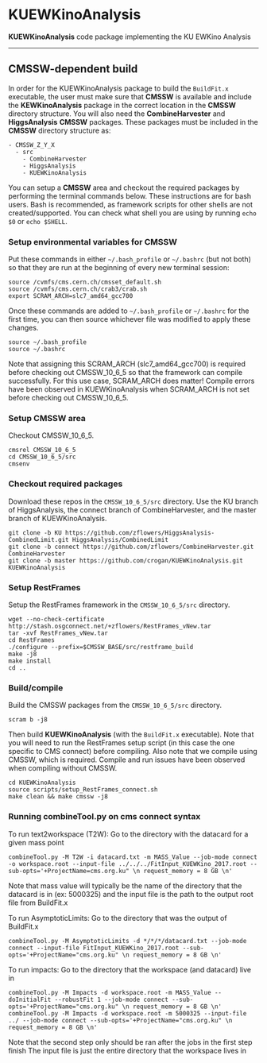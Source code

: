 # KUEWKinoAnalysis
**KUEWKinoAnalysis** code package implementing the KU EWKino Analysis

---------------------
CMSSW-dependent build 
---------------------

In order for the KUEWKinoAnalysis package to build the `BuildFit.x` executable,
the user must make sure that **CMSSW** is available and include the **KEWKinoAnalysis** package
in the correct location in the **CMSSW** directory structure.
You will also need the **CombineHarvester** and **HiggsAnalysis** **CMSSW** packages.
These packages must be included in the **CMSSW** directory structure as:
```
- CMSSW_Z_Y_X
  - src
    - CombineHarvester
    - HiggsAnalysis
    - KUEWKinoAnalysis
```

You can setup a **CMSSW** area and checkout the required packages by performing the terminal commands below. 
These instructions are for bash users.
Bash is recommended, as framework scripts for other shells are not created/supported.
You can check what shell you are using by running `echo $0` or `echo $SHELL`.

### Setup environmental variables for CMSSW
Put these commands in either `~/.bash_profile` or `~/.bashrc` (but not both)
so that they are run at the beginning of every new terminal session:
```
source /cvmfs/cms.cern.ch/cmsset_default.sh
source /cvmfs/cms.cern.ch/crab3/crab.sh
export SCRAM_ARCH=slc7_amd64_gcc700
```    
Once these commands are added to `~/.bash_profile` or `~/.bashrc` for the first time,
you can then source whichever file was modified to apply these changes.
```
source ~/.bash_profile
source ~/.bashrc
```

Note that assigning this SCRAM_ARCH (slc7_amd64_gcc700) is required before
checking out CMSSW_10_6_5 so that the framework can compile successfully.
For this use case, SCRAM_ARCH does matter!
Compile errors have been observed in KUEWKinoAnalysis
when SCRAM_ARCH is not set before checking out CMSSW_10_6_5.

### Setup CMSSW area
Checkout CMSSW_10_6_5.
```
cmsrel CMSSW_10_6_5
cd CMSSW_10_6_5/src
cmsenv
```
    
### Checkout required packages
Download these repos in the `CMSSW_10_6_5/src` directory.
Use the KU branch of HiggsAnalysis, the connect branch of CombineHarvester, and the master branch of KUEWKinoAnalysis.
```
git clone -b KU https://github.com/zflowers/HiggsAnalysis-CombinedLimit.git HiggsAnalysis/CombinedLimit
git clone -b connect https://github.com/zflowers/CombineHarvester.git CombineHarvester
git clone -b master https://github.com/crogan/KUEWKinoAnalysis.git KUEWKinoAnalysis
```

### Setup RestFrames
Setup the RestFrames framework in the `CMSSW_10_6_5/src` directory.
```
wget --no-check-certificate http://stash.osgconnect.net/+zflowers/RestFrames_vNew.tar
tar -xvf RestFrames_vNew.tar
cd RestFrames
./configure --prefix=$CMSSW_BASE/src/restframe_build
make -j8
make install
cd ..
```

### Build/compile
Build the CMSSW packages from the `CMSSW_10_6_5/src` directory.
```
scram b -j8
```
Then build **KUEWKinoAnalysis** (with the `BuildFit.x` executable).
Note that you will need to run the RestFrames setup script
(in this case the one specific to CMS connect) before compiling.
Also note that we compile using CMSSW, which is required.
Compile and run issues have been observed when compiling without CMSSW.
```
cd KUEWKinoAnalysis
source scripts/setup_RestFrames_connect.sh
make clean && make cmssw -j8
```

### Running combineTool.py on cms connect syntax
To run text2workspace (T2W):
Go to the directory with the datacard for a given mass point
```
combineTool.py -M T2W -i datacard.txt -m MASS_Value --job-mode connect -o workspace.root --input-file ../../../FitInput_KUEWKino_2017.root --sub-opts='+ProjectName=cms.org.ku" \n request_memory = 8 GB \n'
```

Note that mass value will typically be the name of the directory that the datacard is in (ex: 5000325) and the input file is the path to the output root file from BuildFit.x

To run AsymptoticLimits:
Go to the directory that was the output of BuildFit.x 
```
combineTool.py -M AsymptoticLimits -d */*/*/datacard.txt --job-mode connect --input-file FitInput_KUEWKino_2017.root --sub-opts='+ProjectName="cms.org.ku" \n request_memory = 8 GB \n'
```

To run impacts:
Go to the directory that the workspace (and datacard) live in
```
combineTool.py -M Impacts -d workspace.root -m MASS_Value --doInitialFit --robustFit 1 --job-mode connect --sub-opts='+ProjectName="cms.org.ku" \n request_memory = 8 GB \n'
combineTool.py -M Impacts -d workspace.root -m 5000325 --input-file ../ --job-mode connect --sub-opts='+ProjectName="cms.org.ku" \n request_memory = 8 GB \n' 
```

Note that the second step only should be ran after the jobs in the first step finish
The input file is just the entire directory that the workspace lives in
